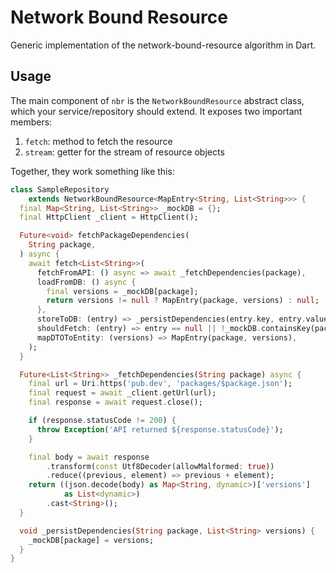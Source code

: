 # Network Bound Resource

Generic implementation of the network-bound-resource algorithm in Dart.

## Usage

The main component of `nbr` is the `NetworkBoundResource` abstract class, which
your service/repository should extend. It exposes two important members:

1. `fetch`: method to fetch the resource
2. `stream`: getter for the stream of resource objects

Together, they work something like this:

```dart
class SampleRepository
    extends NetworkBoundResource<MapEntry<String, List<String>>> {
  final Map<String, List<String>> _mockDB = {};
  final HttpClient _client = HttpClient();

  Future<void> fetchPackageDependencies(
    String package,
  ) async {
    await fetch<List<String>>(
      fetchFromAPI: () async => await _fetchDependencies(package),
      loadFromDB: () async {
        final versions = _mockDB[package];
        return versions != null ? MapEntry(package, versions) : null;
      },
      storeToDB: (entry) => _persistDependencies(entry.key, entry.value),
      shouldFetch: (entry) => entry == null || !_mockDB.containsKey(package),
      mapDTOToEntity: (versions) => MapEntry(package, versions),
    );
  }

  Future<List<String>> _fetchDependencies(String package) async {
    final url = Uri.https('pub.dev', 'packages/$package.json');
    final request = await _client.getUrl(url);
    final response = await request.close();

    if (response.statusCode != 200) {
      throw Exception('API returned ${response.statusCode}');
    }

    final body = await response
        .transform(const Utf8Decoder(allowMalformed: true))
        .reduce((previous, element) => previous + element);
    return ((json.decode(body) as Map<String, dynamic>)['versions']
            as List<dynamic>)
        .cast<String>();
  }

  void _persistDependencies(String package, List<String> versions) {
    _mockDB[package] = versions;
  }
}
```
